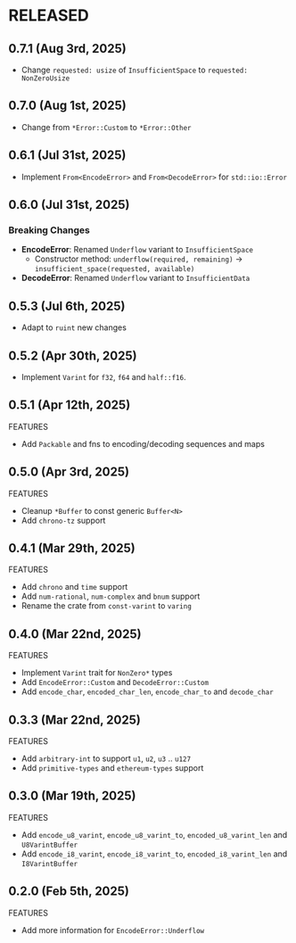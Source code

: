 # RELEASED

## 0.7.1 (Aug 3rd, 2025)

- Change `requested: usize` of `InsufficientSpace` to `requested: NonZeroUsize`

## 0.7.0 (Aug 1st, 2025)

- Change from `*Error::Custom` to `*Error::Other`

## 0.6.1 (Jul 31st, 2025)

- Implement `From<EncodeError>` and `From<DecodeError>` for `std::io::Error`

## 0.6.0 (Jul 31st, 2025)

### Breaking Changes

- **EncodeError**: Renamed `Underflow` variant to `InsufficientSpace`
  - Constructor method: `underflow(required, remaining)` → `insufficient_space(requested, available)`
- **DecodeError**: Renamed `Underflow` variant to `InsufficientData`

## 0.5.3 (Jul 6th, 2025)

- Adapt to `ruint` new changes

## 0.5.2 (Apr 30th, 2025)

- Implement `Varint` for `f32`, `f64` and `half::f16`.

## 0.5.1 (Apr 12th, 2025)

FEATURES

- Add `Packable` and fns to encoding/decoding sequences and maps

## 0.5.0 (Apr 3rd, 2025)

FEATURES

- Cleanup `*Buffer` to const generic `Buffer<N>`
- Add `chrono-tz` support

## 0.4.1 (Mar 29th, 2025)

FEATURES

- Add `chrono` and `time` support
- Add `num-rational`, `num-complex` and `bnum` support
- Rename the crate from `const-varint` to `varing`

## 0.4.0 (Mar 22nd, 2025)

FEATURES

- Implement `Varint` trait for `NonZero*` types
- Add `EncodeError::Custom` and `DecodeError::Custom`
- Add `encode_char`, `encoded_char_len`, `encode_char_to` and `decode_char`

## 0.3.3 (Mar 22nd, 2025)

FEATURES

- Add `arbitrary-int` to support `u1`, `u2`, `u3` .. `u127`
- Add `primitive-types` and `ethereum-types` support

## 0.3.0 (Mar 19th, 2025)

FEATURES

- Add `encode_u8_varint`, `encode_u8_varint_to`, `encoded_u8_varint_len` and `U8VarintBuffer`
- Add `encode_i8_varint`, `encode_i8_varint_to`, `encoded_i8_varint_len` and `I8VarintBuffer`

## 0.2.0 (Feb 5th, 2025)

FEATURES

- Add more information for `EncodeError::Underflow`
